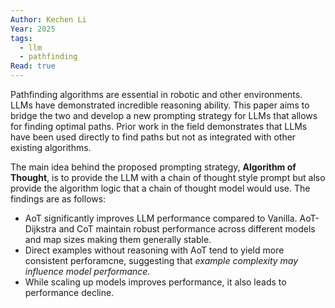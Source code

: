 ```yaml
---
Author: Kechen Li
Year: 2025
tags:
  - llm
  - pathfinding
Read: true
---
```

Pathfinding algorithms are essential in robotic and other environments. LLMs have demonstrated incredible reasoning ability. This paper aims to bridge the two and develop a new prompting strategy for LLMs that allows for finding optimal paths. Prior work in the field demonstrates that LLMs have been used directly to find paths but not as integrated with other existing algorithms.

The main idea behind the proposed prompting strategy, **Algorithm of Thought**, is to provide the LLM with a chain of thought style prompt but also provide the algorithm logic that a chain of thought model would use. The findings are as follows:
- AoT significantly improves LLM performance compared to Vanilla. AoT-Dijkstra and CoT maintain robust performance across different models and map sizes making them generally stable.
- Direct examples without reasoning with AoT tend to yield more consistent perforamcne, suggesting that *example complexity may influence model performance.*
- While scaling up models improves performance, it also leads to performance decline.